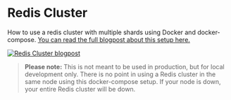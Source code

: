 # Redis Cluster

How to use a redis cluster with multiple shards using Docker and docker-compose. [You can read the full blogpost about this setup here.](https://bpaulino.com/entries/how-to-use-redis-cluster-for-caching)

[![Redis Cluster blogpost](redis-cluster-demo.jpg)](https://bpaulino.com/entries/how-to-use-redis-cluster-for-caching)

> **Please note:** This is not meant to be used in production, but for local development only.
> There is no point in using a Redis cluster in the same node using this docker-compose setup. If your node is down, your entire Redis cluster will be down.
